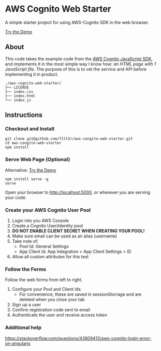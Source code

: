 # AWS Cognito Web Starter

A simple starter project for using AWS-Cognito SDK in the web browser.

[Try the Demo](https://f1lt3r.github.io/aws-cognito-web-starter/index.html)

## About

This code takes the example code from the [AWS Cognito JavaScript SDK](https://github.com/aws/amazon-cognito-identity-js), and implements it in the most simple way I know how: _an HTML page with 1 JavaScript file_. The purpose of this is to vet the service and API before implementing it in product.

```
./aws-cognito-web-starter/
├── LICENSE
├── index.css
├── index.html
└── index.js
```

## Instructions

### Checkout and Install

```
git clone git@github.com/f1lt3r/aws-congito-web-starter.git
cd aws-congito-web-starter
npm install
```

### Serve Web Page (Optional)

Alternative: [Try the Demo](https://f1lt3r.github.io/aws-cognito-web-starter/index.html)

```
npm install serve -g
serve
```

Open your browser to [http://localhost:5000](http://localhost:5000), or wherever you are serving your code.

### Create your AWS Cognito User Pool

1. Login into you AWS Console
1. Create a Cognito User/Identity pool
1. **DO NOT ENABLE CLIENT SECRET WHEN CREATING YOUR POOL!**
1. Make sure email can be used as an alias (username)
1. Take note of:
	+ Pool Id: General Settings
	+ App Client Id: App Integration > App Client Settings > ID
1. Allow all custom attributes for this test

### Follow the Forms

Follow the web forms from left to right.

1. Configure your Pool and Client Ids
	+ For convenience, these are saved in sessionStorrage and are deleted when you close your tab
2. Sign up a user
3. Confirm registration code sent to email
4. Authenticate the user and receive access token



### Additional help
https://stackoverflow.com/questions/43809413/aws-cognito-login-error-on-angularjs
